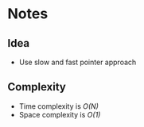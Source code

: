 # Notes

## Idea
* Use slow and fast pointer approach

## Complexity
* Time complexity is *O(N)*
* Space complexity is *O(1)*